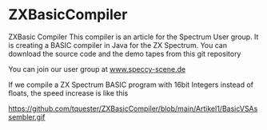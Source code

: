 # ZXBasicCompiler
ZXBasic Compiler
This compiler is an article for the Spectrum User group.
It is creating a BASIC compiler in Java for the ZX Spectrum.
You can download the source code and the demo tapes from this git repository

You can join our user group at
www.speccy-scene.de 

If we compile a ZX Spectrum BASIC program with 16bit Integers instead of floats, the speed increase is like this

https://github.com/tquester/ZXBasicCompiler/blob/main/Artikel1/BasicVSAssembler.gif
